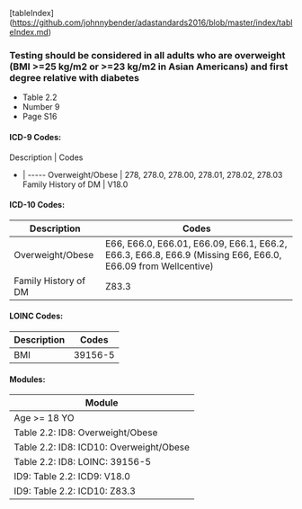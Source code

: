 [tableIndex] (https://github.com/johnnybender/adastandards2016/blob/master/index/tableIndex.md)

### **Testing should be considered in all adults who are overweight (BMI >=25 kg/m2 or >=23 kg/m2 in Asian Americans) and first degree relative with diabetes**
* Table 2.2
* Number 9
* Page S16

#### ICD-9 Codes:

Description | Codes
- | -----
Overweight/Obese | 278, 278.0, 278.00, 278.01, 278.02, 278.03
Family History of DM | V18.0

#### ICD-10 Codes:

Description | Codes
----------- | -----
Overweight/Obese | E66, E66.0, E66.01, E66.09, E66.1, E66.2, E66.3, E66.8, E66.9 (Missing E66, E66.0, E66.09 from Wellcentive)
Family History of DM | Z83.3

#### LOINC Codes:

Description | Codes
----------- | -----
BMI | 39156-5

#### Modules:

Module |
------ |
Age >= 18 YO |
Table 2.2: ID8: Overweight/Obese |
Table 2.2: ID8: ICD10: Overweight/Obese |
Table 2.2: ID8: LOINC: 39156-5 |
ID9: Table 2.2: ICD9: V18.0 |
ID9: Table 2.2: ICD10: Z83.3 |
